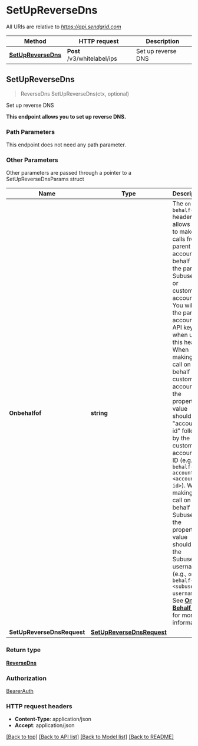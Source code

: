 # SetUpReverseDns

All URIs are relative to *https://api.sendgrid.com*

Method | HTTP request | Description
------------- | ------------- | -------------
[**SetUpReverseDns**](SetUpReverseDns.md#SetUpReverseDns) | **Post** /v3/whitelabel/ips | Set up reverse DNS



## SetUpReverseDns

> ReverseDns SetUpReverseDns(ctx, optional)

Set up reverse DNS

**This endpoint allows you to set up reverse DNS.**

### Path Parameters

This endpoint does not need any path parameter.

### Other Parameters

Other parameters are passed through a pointer to a SetUpReverseDnsParams struct


Name | Type | Description
------------- | ------------- | -------------
**Onbehalfof** | **string** | The `on-behalf-of` header allows you to make API calls from a parent account on behalf of the parent's Subusers or customer accounts. You will use the parent account's API key when using this header. When making a call on behalf of a customer account, the property value should be \"account-id\" followed by the customer account's ID (e.g., `on-behalf-of: account-id <account-id>`). When making a call on behalf of a Subuser, the property value should be the Subuser's username (e.g., `on-behalf-of: <subuser-username>`). See [**On Behalf Of**](https://docs.sendgrid.com/api-reference/how-to-use-the-sendgrid-v3-api/on-behalf-of) for more information.
**SetUpReverseDnsRequest** | [**SetUpReverseDnsRequest**](SetUpReverseDnsRequest.md) | 

### Return type

[**ReverseDns**](ReverseDns.md)

### Authorization

[BearerAuth](../README.md#BearerAuth)

### HTTP request headers

- **Content-Type**: application/json
- **Accept**: application/json

[[Back to top]](#) [[Back to API list]](../README.md#documentation-for-api-endpoints)
[[Back to Model list]](../README.md#documentation-for-models)
[[Back to README]](../README.md)

